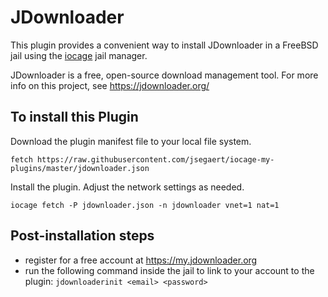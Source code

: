 # JDownloader
This plugin provides a convenient way to install JDownloader in a FreeBSD jail using the [iocage](https://github.com/iocage/iocage) jail manager.

JDownloader is a free, open-source download management tool.
For more info on this project, see https://jdownloader.org/

## To install this Plugin
Download the plugin manifest file to your local file system.
```
fetch https://raw.githubusercontent.com/jsegaert/iocage-my-plugins/master/jdownloader.json
```
Install the plugin.  Adjust the network settings as needed.
```
iocage fetch -P jdownloader.json -n jdownloader vnet=1 nat=1
```
## Post-installation steps

 - register for a free account at https://my.jdownloader.org
 - run the following command inside the jail to link to your account to the plugin: `jdownloaderinit <email> <password>`
